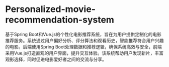 # Personalized-movie-recommendation-system
基于Spring Boot和Vue.js的个性化电影推荐系统，旨在为用户提供定制化的电影推荐服务。系统通过用户偏好分析、评分算法和观看历史，智能推荐符合用户兴趣的电影。后端使用Spring Boot处理数据和推荐逻辑，确保系统高效与安全，前端采用Vue.js打造直观的用户界面，提升交互体验。该系统帮助用户发现新片，丰富观影选择，同时促进电影爱好者之间的交流与分享。
